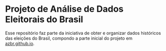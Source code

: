 # Projeto de Análise de Dados Eleitorais do Brasil

Esse repositório faz parte da iniciativa de obter e organizar
dados históricos das eleições do Brasil, compondo a parte inicial
do projeto em [azbr.github.io](azbr.github.io).
